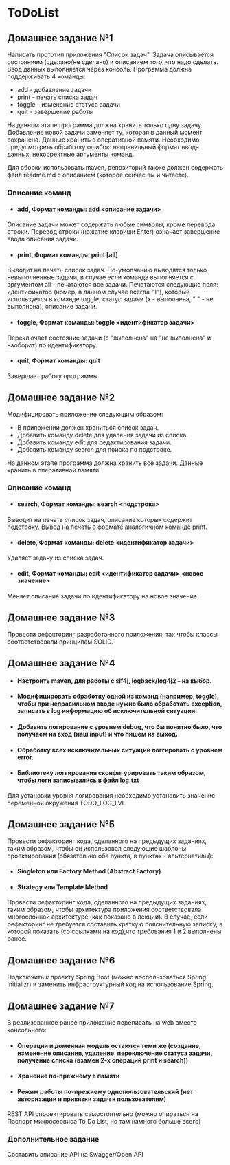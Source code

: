# ToDoList

## Домашнее задание №1
Написать прототип приложения "Список задач". Задача описывается состоянием (сделано/не сделано) и описанием того, что надо сделать.
Ввод данных выполняется через консоль. Программа должна поддерживать 4 команды:
- add - добавление задачи
- print - печать списка задач
- toggle - изменение статуса задачи
- quit - завершение работы

На данном этапе программа должна хранить только одну задачу. Добавление новой задачи заменяет ту, которая в данный момент сохранена.
Данные хранить в оперативной памяти. Необходимо предусмотреть обработку ошибок: неправильный формат ввода данных, некорректные аргументы команд.

Для сборки использовать maven, репозиторий также должен содержать файл readme.md с описанием (которое сейчас вы и читаете).

### Описание команд

- #### add, Формат команды: add <описание задачи>

Описание задачи может содержать любые символы, кроме перевода строки.
Перевод строки (нажатие клавиши Enter) означает завершение ввода описания задачи.

- #### print, Формат команды: print [all]

Выводит на печать список задач.
По-умолчанию выводятся только невыполненные задачи, в случае если команда выполняется с аргументом all - печатаются все задачи.
Печатаются следующие поля: идентификатор (номер, в данном случае всегда "1"), который используется в команде toggle,
статус задачи (x - выполнена, " " - не выполнена), описание задачи.

- #### toggle, Формат команды: toggle <идентификатор задачи>

Переключает состояние задачи (с "выполнена" на "не выполнена" и наоборот) по идентификатору.

- #### quit, Формат команды: quit

Завершает работу программы

## Домашнее задание №2
Модифицировать приложение следующим образом:

- В приложении должен храниться список задач.
- Добавить команду delete для удаления задачи из списка.
- Добавить команду edit для редактирования задачи.
- Добавить команду search для поиска по подстроке.

На данном этапе программа должна хранить все задачи. Данные хранить в оперативной памяти.

### Описание команд

- #### search, Формат команды: search <подстрока>

Выводит на печать список задач, описание которых содержит подстроку.
Вывод на печать в формате аналогичном команде print.

- #### delete, Формат команды: delete <идентификатор задачи>

Удаляет задачу из списка задач.

- #### edit, Формат команды: edit <идентификатор задачи> <новое значение>

Меняет описание задачи по идентификатору на новое значение.

## Домашнее задание №3
Провести рефакторинг разработанного приложения, так чтобы классы соответствовали принципам SOLID.

## Домашнее задание №4
- #### Настроить maven, для работы с slf4j, logback/log4j2 - на выбор.
- #### Модифицировать обработку одной из команд (например, toggle), чтобы при неправильном вводе нужно было обработать exception, записать в log информацию об исключительной ситуации.
- #### Добавить логирование с уровнем debug, что бы понятно было, что получаем на вход (наш input) и что пишем на выход.
- #### Обработку всех исключительных ситуаций логгировать с уровнем error.
- #### Библиотеку логгирования сконфигурировать таким образом, чтобы логи записывались в файл log.txt
Для установки уровня логирования необходимо установить значение переменной окружения TODO_LOG_LVL

## Домашнее задание №5
Провести рефакторинг кода, сделанного на предыдущих заданиях, таким образом, чтобы он использовал следующие шаблоны
проектирования (обязательно оба пункта, в пунктах - альтернативы):
- #### Singleton или Factory Method (Abstract Factory)
- #### Strategy или Template Method
Провести рефакторинг кода, сделанного на предыдущих заданиях, таким образом, чтобы архитектура приложения соответствовала многослойной архитектуре (как показано в лекции).
В случае, если рефакторинг не требуется составить краткую пояснительную записку, в которой показать (со ссылками на код),что требования 1 и 2 выполнены ранее.

## Домашнее задание №6
Подключить к проекту Spring Boot (можно воспользоваться Spring Initializr) и заменить инфраструктурный код на использование Spring.

## Домашнее задание №7
В реализованное ранее приложение переписать на web вместо консольного:
- #### Операции и доменная модель остаются теми же (создание, изменение описания, удаление, переключение статуса задачи, получение списка (взамен 2-х операций print и search))
- #### Хранение по-прежнему в памяти
- #### Режим работы по-прежнему однопользовательский (нет авторизации и привязки задач к пользователям)
REST API спроектировать самостоятельно (можно опираться на Паспорт микросервиса To Do List, но там намного больше всего)
### Дополнительное задание
Составить описание API на Swagger/Open API